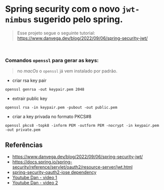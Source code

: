 # Spring security com o novo `jwt-nimbus` sugerido pelo spring.

>Esse projeto segue o seguinte tutorial: https://www.danvega.dev/blog/2022/09/06/spring-security-jwt/


&nbsp;
### Comandos `openssl` para gerar as keys:

> no _macOs_ o `openssl` já vem instalado por padrão.

- criar rsa key pair
```shell
openssl genrsa -out keypair.pem 2048
```

- extrair public key
```shell
openssl rsa -in keypair.pem -pubout -out public.pem
```

- criar a key privada no formato PKCS#8
```shell
openssl pkcs8 -topk8 -inform PEM -outform PEM -nocrypt -in keypair.pem -out private.pem
```

## Referências

- https://www.danvega.dev/blog/2022/09/06/spring-security-jwt/
- https://docs.spring.io/spring-security/reference/servlet/oauth2/resource-server/jwt.html
- [spring-security-oauth2-jose dependency](https://mvnrepository.com/artifact/org.springframework.security/spring-security-oauth2-jose/5.7.5)
- [Youtube Dan - video 1](https://www.youtube.com/watch?v=KYNR5js2cXE)
- [Youtube Dan - video 2](https://www.youtube.com/watch?v=UaB-0e76LdQ)